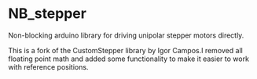 # NB_stepper
Non-blocking arduino library for driving unipolar stepper motors directly.

This is a fork of the CustomStepper library by Igor Campos.I removed all floating point math and added some functionality to make it easier to work with reference positions.
